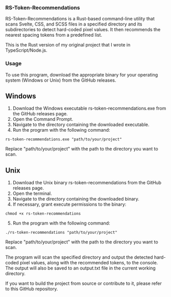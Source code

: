 ### RS-Token-Recommendations
RS-Token-Recommendations is a Rust-based command-line utility that scans Svelte, CSS, and SCSS files in a specified directory and its subdirectories to detect hard-coded pixel values. It then recommends the nearest spacing tokens from a predefined list.

This is the Rust version of my original project that I wrote in TypeScript/Node.js.

### Usage
To use this program, download the appropriate binary for your operating system (Windows or Unix) from the GitHub releases.

## Windows
1. Download the Windows executable rs-token-recommendations.exe from the GitHub releases page.
2. Open the Command Prompt.
3. Navigate to the directory containing the downloaded executable.
4. Run the program with the following command:
```
rs-token-recommendations.exe "path/to/your/project"
```
Replace "path/to/your/project" with the path to the directory you want to scan.

## Unix
1. Download the Unix binary rs-token-recommendations from the GitHub releases page.
2. Open the terminal.
3. Navigate to the directory containing the downloaded binary.
4. If necessary, grant execute permissions to the binary:
```
chmod +x rs-token-recommendations
```
5. Run the program with the following command:
```
./rs-token-recommendations "path/to/your/project"
```
Replace "path/to/your/project" with the path to the directory you want to scan.

The program will scan the specified directory and output the detected hard-coded pixel values, along with the recommended tokens, to the console. The output will also be saved to an output.txt file in the current working directory.

If you want to build the project from source or contribute to it, please refer to this GitHub repository.
